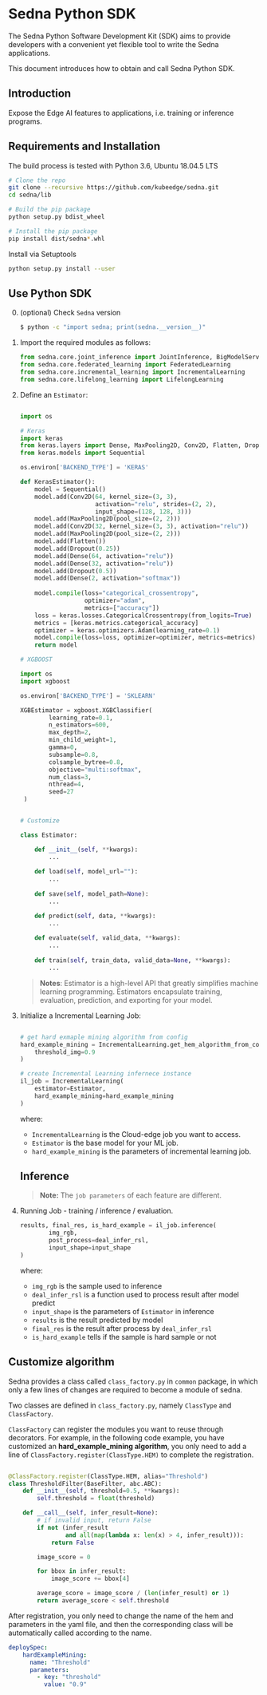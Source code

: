 
# Sedna Python SDK

The Sedna Python Software Development Kit (SDK) aims to provide developers with a convenient yet flexible tool to write the Sedna applications.

This document introduces how to obtain and call Sedna Python SDK.


## Introduction

Expose the Edge AI features to applications, i.e. training or inference programs.

## Requirements and Installation
The build process is tested with Python 3.6, Ubuntu 18.04.5 LTS

```bash
# Clone the repo
git clone --recursive https://github.com/kubeedge/sedna.git
cd sedna/lib

# Build the pip package
python setup.py bdist_wheel

# Install the pip package 
pip install dist/sedna*.whl

```

Install via Setuptools

```bash
python setup.py install --user
```

## Use Python SDK

0. (optional) Check `Sedna` version
    ```bash
    $ python -c "import sedna; print(sedna.__version__)"
    ```

1. Import the required modules as follows:

    ```python
   from sedna.core.joint_inference import JointInference, BigModelService 
   from sedna.core.federated_learning import FederatedLearning
   from sedna.core.incremental_learning import IncrementalLearning
   from sedna.core.lifelong_learning import LifelongLearning

    ```

2. Define an `Estimator`:

	```python
	
    import os
    
    # Keras
    import keras
    from keras.layers import Dense, MaxPooling2D, Conv2D, Flatten, Dropout
    from keras.models import Sequential
    
    os.environ['BACKEND_TYPE'] = 'KERAS'
    
    def KerasEstimator():
        model = Sequential()
        model.add(Conv2D(64, kernel_size=(3, 3),
                         activation="relu", strides=(2, 2),
                         input_shape=(128, 128, 3)))
        model.add(MaxPooling2D(pool_size=(2, 2)))
        model.add(Conv2D(32, kernel_size=(3, 3), activation="relu"))
        model.add(MaxPooling2D(pool_size=(2, 2)))
        model.add(Flatten())
        model.add(Dropout(0.25))
        model.add(Dense(64, activation="relu"))
        model.add(Dense(32, activation="relu"))
        model.add(Dropout(0.5))
        model.add(Dense(2, activation="softmax"))
        
        model.compile(loss="categorical_crossentropy",
                      optimizer="adam",
                      metrics=["accuracy"])
        loss = keras.losses.CategoricalCrossentropy(from_logits=True)
        metrics = [keras.metrics.categorical_accuracy]
        optimizer = keras.optimizers.Adam(learning_rate=0.1)
        model.compile(loss=loss, optimizer=optimizer, metrics=metrics)
        return model    
     ```

    ```python
    # XGBOOST
    
    import os
    import xgboost
 
    os.environ['BACKEND_TYPE'] = 'SKLEARN'
 
    XGBEstimator = xgboost.XGBClassifier(
            learning_rate=0.1,
            n_estimators=600,
            max_depth=2,
            min_child_weight=1,
            gamma=0,
            subsample=0.8,
            colsample_bytree=0.8,
            objective="multi:softmax",
            num_class=3,
            nthread=4,
            seed=27
     )
 
    ```
    
    ```python
 
    # Customize
 
    class Estimator:

        def __init__(self, **kwargs):
            ...
            
        def load(self, model_url=""):
            ...
            
        def save(self, model_path=None):
            ...

        def predict(self, data, **kwargs):
            ...
            
        def evaluate(self, valid_data, **kwargs):
            ...
            
        def train(self, train_data, valid_data=None, **kwargs):
            ...
 
	```
    > **Notes**:  Estimator is a high-level API that greatly simplifies machine learning programming. Estimators encapsulate training, evaluation, prediction, and exporting for your model. 


3. Initialize a Incremental Learning Job:

    ```python
   
    # get hard exmaple mining algorithm from config
    hard_example_mining = IncrementalLearning.get_hem_algorithm_from_config(
        threshold_img=0.9
    )
   
    # create Incremental Learning infernece instance
    il_job = IncrementalLearning(
        estimator=Estimator,
        hard_example_mining=hard_example_mining
    )
   
    ```

	where:
   
	- `IncrementalLearning` is the Cloud-edge job you want to access.
	- `Estimator` is the base model for your ML job.
	- `hard_example_mining` is the parameters of incremental learning job.
    
    Inference
    ---------
    
	> **Note:** The `job parameters` of each feature are different.

4. Running Job - training / inference / evaluation.

	```python
	results, final_res, is_hard_example = il_job.inference(
            img_rgb, 
            post_process=deal_infer_rsl, 
            input_shape=input_shape
    )
 
	```
 	
	where:

	- `img_rgb` is the sample used to inference
    - `deal_infer_rsl` is a function used to process result after model predict
    - `input_shape` is the parameters of `Estimator` in inference
    - `results` is the result predicted by model
    - `final_res` is the result after process by `deal_infer_rsl`
    - `is_hard_example` tells if the sample is hard sample or not

## Customize algorithm

Sedna provides a class called `class_factory.py` in `common` package, in which only a few lines of changes are required to become a module of sedna.

Two classes are defined in `class_factory.py`, namely `ClassType` and `ClassFactory`.

`ClassFactory` can register the modules you want to reuse through decorators. For example, in the following code example, you have customized an **hard_example_mining algorithm**, you only need to add a line of `ClassFactory.register(ClassType.HEM)` to complete the registration.

```python

@ClassFactory.register(ClassType.HEM, alias="Threshold")
class ThresholdFilter(BaseFilter, abc.ABC):
    def __init__(self, threshold=0.5, **kwargs):
        self.threshold = float(threshold)

    def __call__(self, infer_result=None):
        # if invalid input, return False
        if not (infer_result
                and all(map(lambda x: len(x) > 4, infer_result))):
            return False

        image_score = 0

        for bbox in infer_result:
            image_score += bbox[4]

        average_score = image_score / (len(infer_result) or 1)
        return average_score < self.threshold
```

After registration, you only need to change the name of the hem and parameters in the yaml file, and then the corresponding class will be automatically called according to the name.

```yaml
deploySpec:
    hardExampleMining:
      name: "Threshold"
      parameters:
        - key: "threshold"
          value: "0.9"
```
